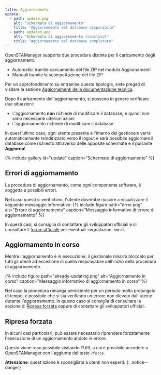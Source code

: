 ```yaml
---
title: Aggiornamento
update:
  - path: update.png
    alt: "Schermata di aggiornamento"
    title: "Aggiornamento del database disponibile"
  - path: updated.png
    alt: "Schermata di aggiornamento (concluso)"
    title: "Aggiornamento del database completato"
---
```


OpenSTAManager supporta due procedure distinte per il caricamento degli aggiornamenti:
 - Automatici tramite caricamento del file ZIP nel modulo Aggiornamenti
 - Manuali tramite la scompattazione del file ZIP

Per un approfondimento su entrambe queste tipologie, siete pregati di visitare la sezione [Aggiornamenti della documentazione tecnica](../../docs/aggiornamento.md).

Dopo il caricamento dell'aggiornamento, si possono in genere verificare due situazioni:
 - L'aggiornamento **non** richiede di modificare il database, e quindi non sono necessarie ulteriori azioni
 - L'aggiornamento richiede di modificare il database

In quest'ultimo caso, ogni utente presente all'interno del gestionale verrà automaticamente reindirizzato verso il logout e sarà possibile aggiornare il database come richiesto attraverso delle apposite schermate e il pulsante **Aggiorna!**.

{% include gallery id="update" caption="Schermate di aggiornamento" %}

## Errori di aggiornamento

La procedura di aggiornamento, come ogni componente software, è soggetta a possibili errori.

Nel caso questi si verifichino, l'utente dovrebbe riuscire a visualizzare il seguente messaggio informativo:
{% include figure path="error.png" alt="Errore di aggiornamento" caption="Messaggio informativo di errore di aggiornamento" %}

In questi casi, si consiglia di contattare gli sviluppatori ufficiali e di consultare il [forum ufficiale](https://www.openstamanager.com/forum/) per eventuali segnalazioni simili.

## Aggiornamento in corso

Mentre l'aggiornamento è in esecuzione, il gestionale rimarrà bloccato per tutti gli utenti ad eccezione di quello responsabile dell'inizio della procedura di aggiornamento.

{% include figure path="already-updating.png" alt="Aggiornamento in corso" caption="Messaggio informativo di aggiornamento in corso" %}

Nel caso la procedura rimanga persistente per un periodo molto prolungato di tempo, è possibile che si sia verificato un errore non rilevato dall'utente durante l'aggiornamento.
In questo caso si consiglia di consultare la sezione di [Ripresa forzata](#ripresa-forzata) oppure di contattare gli sviluppatori ufficiali.

## Ripresa forzata

In alcuni casi particolari, può essere necessario riprendere forzatamente l'esecuzione di un aggiornamento andato in errore.

Questo viene reso possibile visitando l'URL a cui è possibile accedere a OpenSTAManager con l'aggiunta del testo `?force`.

**Attenzione**: quest'azione è sconsigliata a utenti non esperti.
{: .notice--danger}